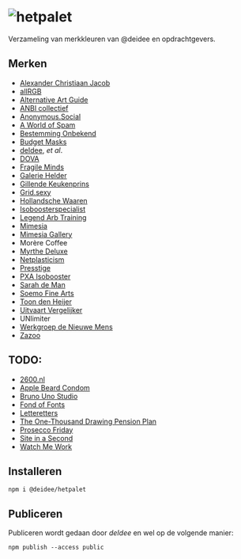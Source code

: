 # ![hetpalet](https://deidee.com/logo.svg?str=hetPalet)

Verzameling van merkkleuren van @deidee en opdrachtgevers.

## Merken

- [Alexander Christiaan Jacob](https://alexanderchristiaanjacob.com/)
- [allRGB](https://allrgb.com/)
- [Alternative Art Guide](https://alternativeartguide.com/)
- [ANBI collectief](http://www.anbi-collectief.nl/aanmelden)
- [Anonymous.Social](https://anonymous.social/)
- [A World of Spam](https://aworldofspam.com/)
- [Bestemming Onbekend](http://www.bestemming-onbekend.nl/)
- [Budget Masks](http://ohlalapartywear.com/)
- [deIdee](https://deidee.nl/), _et al_.
- [DOVA](https://www.dova.nu/)
- [Fragile Minds](https://fragile-minds.com/)
- [Galerie Helder](http://galeriehelder.nl/)
- [Gillende Keukenprins](http://gillendekeukenprins.nl/)
- [Grid.sexy](https://grid.sexy/)
- [Hollandsche Waaren](https://hollandschewaaren.nl/)
- [Isoboosterspecialist](https://isoboosterspecialist.nl/)
- [Legend Arb Training](http://www.legendarb.com/)
- [Mimesia](https://mimesia.com/)
- [Mimesia Gallery](https://mimesia.gallery/)
- Morère Coffee
- [Myrthe Deluxe](http://myrthedeluxe.nl/)
- [Netplasticism](https://netplasticism.com/)
- [Presstige](https://presstige.nl/)
- [PXA Isobooster](https://pxanederland.nl/)
- [Sarah de Man](http://sarahdeman.com/)
- [Soemo Fine Arts](https://soemo-fine-arts.com/)
- [Toon den Heijer](http://www.toondenheijer.nl/)
- [Uitvaart Vergelijker](http://uitvaart-vergelijker.nl/)
- UNlimiter
- [Werkgroep de Nieuwe Mens](https://werkgroepdenieuwemens.nl/)
- [Zazoo](http://zazoo.nl/)

## TODO:

- [2600.nl](https://2600.nl/)
- [Apple Beard Condom](https://applebeardcondom.com/)
- [Bruno Uno Studio](http://www.brunounostudio.com/)
- [Fond of Fonts](https://fondoffonts.com/)
- [Letteretters](https://letteretters.com/)
- [The One-Thousand Drawing Pension Plan](https://onethousanddrawingpensionplan.com/)
- [Prosecco Friday](https://proseccofriday.com/)
- [Site in a Second](http://www.siteinasecond.nl/)
- [Watch Me Work](http://watchmework.nl/)

## Installeren

```Shell
npm i @deidee/hetpalet
```

## Publiceren

Publiceren wordt gedaan door _deIdee_ en wel op de volgende manier:

```Shell
npm publish --access public
```
